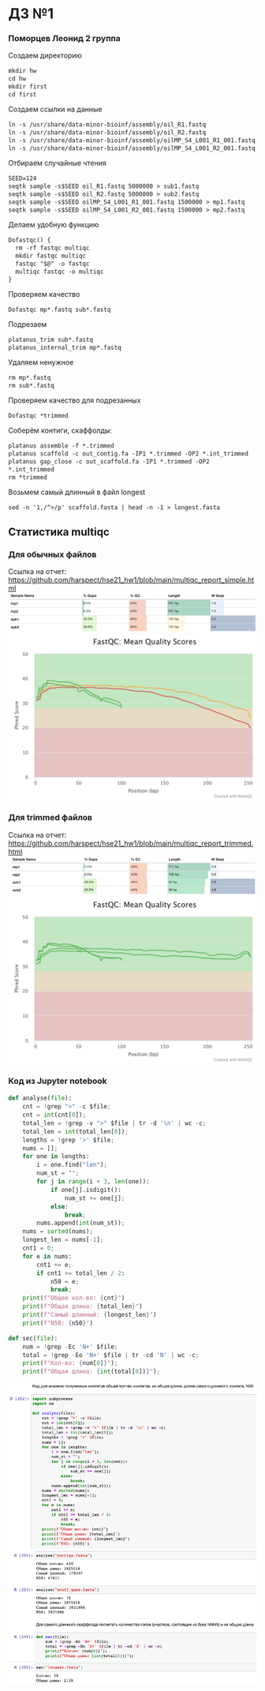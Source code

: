 # ДЗ №1 
### Поморцев Леонид 2 группа
Создаем директорию
```
mkdir hw
cd hw
mkdir first
cd first
```
Создаем ссылки на данные
```
ln -s /usr/share/data-minor-bioinf/assembly/oil_R1.fastq  
ln -s /usr/share/data-minor-bioinf/assembly/oil_R2.fastq  
ln -s /usr/share/data-minor-bioinf/assembly/oilMP_S4_L001_R1_001.fastq  
ln -s /usr/share/data-minor-bioinf/assembly/oilMP_S4_L001_R2_001.fastq
```
Отбираем случайные чтения 
```
SEED=124
seqtk sample -s$SEED oil_R1.fastq 5000000 > sub1.fastq
seqtk sample -s$SEED oil_R2.fastq 5000000 > sub2.fastq
seqtk sample -s$SEED oilMP_S4_L001_R1_001.fastq 1500000 > mp1.fastq
seqtk sample -s$SEED oilMP_S4_L001_R2_001.fastq 1500000 > mp2.fastq
```
Делаем удобную функцию
```
Dofastqc() {
  rm -rf fastqc multiqc
  mkdir fastqc multiqc
  fastqc "$@" -o fastqc
  multiqc fastqc -o multiqc
}
```
Проверяем качество
```
Dofastqc mp*.fastq sub*.fastq
```
Подрезаем
```
platanus_trim sub*.fastq
platanus_internal_trim mp*.fastq
```
Удаляем ненужное
```
rm mp*.fastq           
rm sub*.fastq
```
Проверяем качество для подрезанных
```
Dofastqc *trimmed
```
Соберём контиги, скаффолды:
```
platanus assemble -f *.trimmed
platanus scaffold -c out_contig.fa -IP1 *.trimmed -OP2 *.int_trimmed
platanus gap_close -c out_scaffold.fa -IP1 *.trimmed -OP2 *.int_trimmed
rm *trimmed
```
Возьмем самый длинный в файл longest
```
sed -n '1,/^>/p' scaffold.fasta | head -n -1 > longest.fasta
```
## Статистика multiqc
### Для обычных файлов
Ссылка на отчет: https://github.com/harspect/hse21_hw1/blob/main/multiqc_report_simple.html
![](images/1-1.png)
![](images/1-2.png)
### Для trimmed файлов
Ссылка на отчет: https://github.com/harspect/hse21_hw1/blob/main/multiqc_report_trimmed.html
![](images/2-1.png)
![](images/2-2.png)
### Код из Jupyter notebook
```python
def analyse(file):
    cnt = !grep ">" -c $file;
    cnt = int(cnt[0]);
    total_len = !grep -v ">" $file | tr -d '\n' | wc -c;
    total_len = int(total_len[0]);
    lengths = !grep '>' $file;
    nums = [];
    for one in lengths:
        i = one.find("len");
        num_st = "";
        for j in range(i + 3, len(one)):
            if one[j].isdigit():
                num_st += one[j];
            else:
                break;
        nums.append(int(num_st));
    nums = sorted(nums);
    longest_len = nums[-1];
    cnt1 = 0;
    for e in nums:
        cnt1 += e;
        if cnt1 >= total_len / 2:
            n50 = e;
            break;
    print(f"Общее кол-во: {cnt}")
    print(f"Общая длина: {total_len}")
    print(f"Самый длинный: {longest_len}")
    print(f"N50: {n50}")
```
```python
def sec(file):
    num = !grep -Ec 'N+' $file;
    total = !grep -Eo 'N+' $file | tr -cd 'N' | wc -c;
    print(f"Кол-во: {num[0]}");
    print(f"Общая длина: {int(total[0])}");
```
![](images/3-1.png)
![](images/3-2.png)
